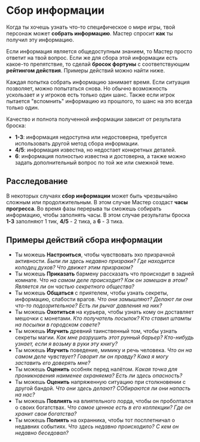 # Сбор информации

Когда ты хочешь узнать что-то специфическое о мире игры, твой персонаж может **собрать информацию**. Мастер спросит **как** ты получил эту информацию.

Если информация является общедоступным знанием, то Мастер просто ответит на твой вопрос. Если же для сбора этой информации есть какое-то препятствие, то сделай **бросок фортуны** с соответствующим **рейтингом действия**. Примеры действий можно найти ниже.

Каждая попытка собрать информацию занимает время. Если ситуация позволяет, можно попытаться снова. Но обычно возможность ускользает и у игроков есть только один шанс. Также если игрок пытается "вспомнить" информацию из прошлого, то шанс на это всегда только один.

Качество и полнота полученной информации зависит от результата броска:
- **1-3**: информация недоступна или недостоверна, требуется использовать другой метод сбора информации.
- **4/5**: информация известна, но недостает конкретных деталей.
- **6**: информация полностью известна и достоверна, а также можно задать дополнительный вопрос по той же или смежной теме.

## Расследование

В некоторых случаях **сбор информации** может быть чрезвычайно сложным или продолжительным. В этом случае  Мастер создаст **часы прогресса**. Во время фазы перерыва ты сможешь собирать информацию, чтобы заполнять часы. В этом случае результаты броска **1-3** заполняют 1 тик, **4/5** - 2 тика, а **6** - 3 тика.

## Примеры действий сбора информации

* Ты можешь **Настроиться**, чтобы чувствовать эхо призрачной активности. _Были ли здесь недавно призраки? Где находится колодец духов? Что движет этим призраком?_
* Ты можешь **Приказать** бармену рассказать что происходит в задней комнате. _Что на самом деле происходит? Как он замешан в этом? Является ли он частью секретного общества?_
* Ты можешь **Общаться** с приятелем, чтобы узнать секреты, информацию, слабости врагов. _Что они замышляют? Делают ли они что-то подозрительное? Есть ли рычаг давления на них?_
* Ты можешь **Охотиться** на курьера, чтобы узнать кому он доставляет мешочки с монетами. _Кто получатель посылок? Кто ставил штампы на посылки в городском совете?_
* Ты можешь **Изучить** древний таинственный том, чтобы узнать секреты магии. _Как мне разрушить этот рунный барьер? Кто-нибудь узнает, если я возьму в руки эту книгу?_
* Ты можешь **Изучить** поведение, мимику и речь человека. _Что он на самом деле чувствует? Говорит ли он правду? Кака я могу заставить его доверять мне?_
* Ты можешь **Оценить** особняк перед налётом. _Какая точка для проникновения наименее охраняема? Есть ли здесь опасность?_
* Ты можешь **Оценить** напряженную ситуацию при столкновении с другой бандой. _Что они здесь делают? СОбираются ли они напасть на нас?_
* Ты можешь **Повлиять** на влиятельного лорда, чтобы он проболтался о своих богатствах. _Что самое ценное есть в его коллекции? Где он хранит свои богатства?_
* Ты можешь **Полиять** на охранника, чтобы тот посплетничал о недавних событиях. _Что здесь недавно происходило? С кем он недавно беседовал?_
